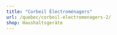 ```yaml
---
title: "Corbeil Électroménagers"
url: /quebec/corbeil-electromenagers-2/
shop: Haushaltsgeräte
---
```

